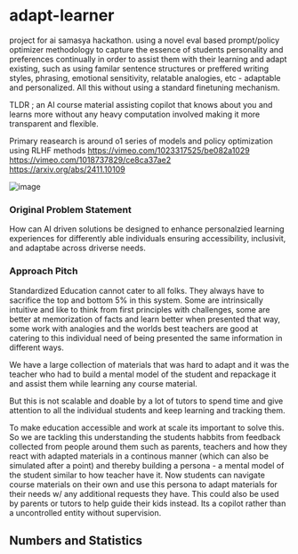 # adapt-learner
project for ai samasya hackathon. using a novel eval based prompt/policy optimizer methodology to capture the essence of students personality and preferences continually in order to assist them with their learning and adapt existing, such as using familar sentence structures or preffered writing styles, phrasing, emotional sensitivity, relatable analogies, etc - adaptable and personalized. All this without using a standard finetuning mechanism.

TLDR ; an AI course material assisting copilot that knows about you and learns more without any heavy computation involved making it more transparent and flexible.

Primary reasearch is around o1 series of models and policy optimization using RLHF methods
https://vimeo.com/1023317525/be082a1029 
https://vimeo.com/1018737829/ce8ca37ae2  
https://arxiv.org/abs/2411.10109  

![image](https://github.com/user-attachments/assets/98611d4e-2e08-468d-8be1-603f8bf4ffd6)


### Original Problem Statement
How can AI driven solutions be designed to enhance personalzied learning experiences for differently able individuals ensuring accessibility, inclusivit, and adaptabe across driverse needs.

### Approach Pitch
Standardized Education cannot cater to all folks. They always have to sacrifice the top and bottom 5% in this system. Some are intrinsically intuitive and like to think from first principles with challenges, some are better at memorization of facts and learn better when presented that way, some work with analogies and the worlds best teachers are good at catering to this individual need of being presented the same information in different ways.

We have a large collection of materials that was hard to adapt and it was the teacher who had to build a mental model of the student and repackage it and assist them while learning any course material.

But this is not scalable and doable by a lot of tutors to spend time and give attention to all the individual students and keep learning and tracking them.

To make education accessible and work at scale its important to solve this. So we are tackling this understanding the students habbits from feedback collected from people around them such as parents, teachers and how they react with adapted materials in a continous manner (which can also be simulated after a point) and thereby building a persona - a mental model of the student similar to how teacher have it. Now students can navigate course materials on their own and use this persona to adapt materials for their needs w/ any additional requests they have. This could also be used by parents or tutors to help guide their kids instead. Its a copilot rather than a uncontrolled entity without supervision.

## Numbers and Statistics

